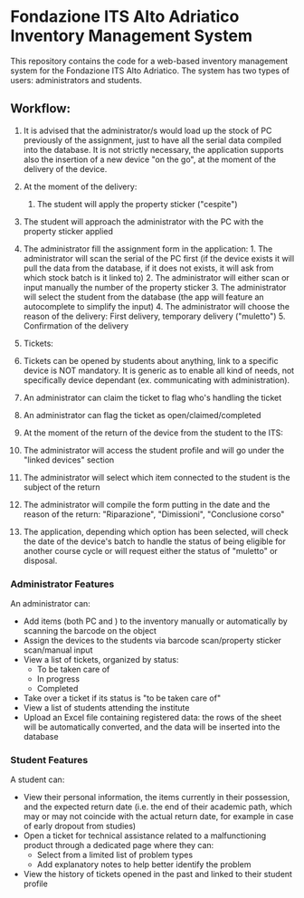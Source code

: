 # Fondazione ITS Alto Adriatico Inventory Management System

This repository contains the code for a web-based inventory management system for the Fondazione ITS Alto Adriatico. The system has two types of users: administrators and students.

## Workflow:

1. It is advised that the administrator/s would load up the stock of PC previously of the assignment, just to have all the serial data compiled into the database. It is not strictly necessary, the application supports also the insertion of a new device "on the go", at the moment of the delivery of the device.

2. At the moment of the delivery:
    1. The student will apply the property sticker ("cespite")
  2. The student will approach the administrator with the PC with the property sticker applied
  3. The administrator fill the assignment form in the application:
    1. The administrator will scan the serial of the PC first (if the device exists it will pull the data from the database, if it does not exists, it will ask from which stock batch is it linked to)
    2. The administrator will either scan or input manually the number of the property sticker
    3. The administrator will select the student from the database (the app will feature an autocomplete to simplify the input)
    4. The administrator will choose the reason of the delivery: First delivery, temporary delivery ("muletto")
    5. Confirmation of the delivery

3. Tickets:
  1. Tickets can be opened by students about anything, link to a specific device is NOT mandatory. It is generic as to enable all kind of needs, not specifically device dependant (ex. communicating with administration).
  2. An administrator can claim the ticket to flag who's handling the ticket
  3. An administrator can flag the ticket as open/claimed/completed

4. At the moment of the return of the device from the student to the ITS:
  1. The administrator will access the student profile and will go under the "linked devices" section
  2. The administrator will select which item connected to the student is the subject of the return
  3. The administrator will compile the form putting in the date and the reason of the return: "Riparazione", "Dimissioni", "Conclusione corso"
  4. The application, depending which option has been selected, will check the date of the device's batch to handle the status of being eligible for another course cycle or will request either the status of "muletto" or disposal.

### Administrator Features

An administrator can:

- Add items (both PC and ) to the inventory manually or automatically by scanning the barcode on the object
- Assign the devices to the students via barcode scan/property sticker scan/manual input
- View a list of tickets, organized by status:
  - To be taken care of
  - In progress
  - Completed
- Take over a ticket if its status is "to be taken care of"
- View a list of students attending the institute
- Upload an Excel file containing registered data: the rows of the sheet will be automatically converted, and the data will be inserted into the database

### Student Features

A student can:

- View their personal information, the items currently in their possession, and the expected return date (i.e. the end of their academic path, which may or may not coincide with the actual return date, for example in case of early dropout from studies)
- Open a ticket for technical assistance related to a malfunctioning product through a dedicated page where they can:
  - Select from a limited list of problem types
  - Add explanatory notes to help better identify the problem
- View the history of tickets opened in the past and linked to their student profile